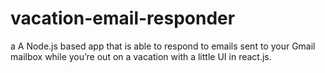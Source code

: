 # vacation-email-responder
 a A Node.js based app that is able to respond to emails sent to your Gmail mailbox while you’re out on a vacation with a little UI in  react.js. 
